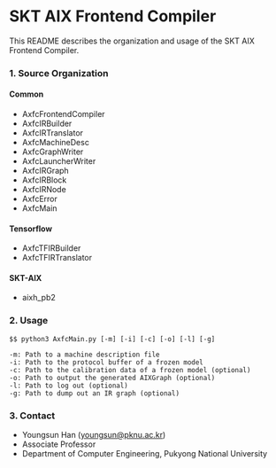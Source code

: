 # SKT AIX Frontend Compiler #

This README describes the organization and usage of the SKT AIX Frontend Compiler.

### 1. Source Organization ###

#### Common
 
* AxfcFrontendCompiler
* AxfcIRBuilder    
* AxfcIRTranslator
* AxfcMachineDesc
* AxfcGraphWriter
* AxfcLauncherWriter
* AxfcIRGraph
* AxfcIRBlock
* AxfcIRNode
* AxfcError
* AxfcMain

#### Tensorflow

* AxfcTFIRBuilder
* AxfcTFIRTranslator

#### SKT-AIX

* aixh_pb2

### 2. Usage ###

    $$ python3 AxfcMain.py [-m] [-i] [-c] [-o] [-l] [-g]
    
    -m: Path to a machine description file
    -i: Path to the protocol buffer of a frozen model
    -c: Path to the calibration data of a frozen model (optional)
    -o: Path to output the generated AIXGraph (optional)
    -l: Path to log out (optional)
    -g: Path to dump out an IR graph (optional)

### 3. Contact ###

* Youngsun Han (youngsun@pknu.ac.kr)
* Associate Professor
* Department of Computer Engineering, Pukyong National University